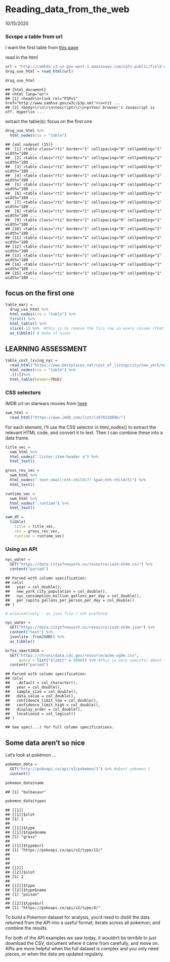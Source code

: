 Reading\_data\_from\_the\_web
================
10/15/2020

### Scrape a table from url

I want the first table from [this
page](http://samhda.s3-us-gov-west-1.amazonaws.com/s3fs-public/field-uploads/2k15StateFiles/NSDUHsaeShortTermCHG2015.htm)

read in the html

``` r
url = "http://samhda.s3-us-gov-west-1.amazonaws.com/s3fs-public/field-uploads/2k15StateFiles/NSDUHsaeShortTermCHG2015.htm"
drug_use_html = read_html(url)

drug_use_html
```

    ## {html_document}
    ## <html lang="en">
    ## [1] <head>\n<link rel="P3Pv1" href="http://www.samhsa.gov/w3c/p3p.xml">\n<tit ...
    ## [2] <body>\r\n\r\n<noscript>\r\n<p>Your browser's Javascript is off. Hyperlin ...

extract the table(s): focus on the first one

``` r
drug_use_html %>%
  html_nodes(css = "table")
```

    ## {xml_nodeset (15)}
    ##  [1] <table class="rti" border="1" cellspacing="0" cellpadding="1" width="100 ...
    ##  [2] <table class="rti" border="1" cellspacing="0" cellpadding="1" width="100 ...
    ##  [3] <table class="rti" border="1" cellspacing="0" cellpadding="1" width="100 ...
    ##  [4] <table class="rti" border="1" cellspacing="0" cellpadding="1" width="100 ...
    ##  [5] <table class="rti" border="1" cellspacing="0" cellpadding="1" width="100 ...
    ##  [6] <table class="rti" border="1" cellspacing="0" cellpadding="1" width="100 ...
    ##  [7] <table class="rti" border="1" cellspacing="0" cellpadding="1" width="100 ...
    ##  [8] <table class="rti" border="1" cellspacing="0" cellpadding="1" width="100 ...
    ##  [9] <table class="rti" border="1" cellspacing="0" cellpadding="1" width="100 ...
    ## [10] <table class="rti" border="1" cellspacing="0" cellpadding="1" width="100 ...
    ## [11] <table class="rti" border="1" cellspacing="0" cellpadding="1" width="100 ...
    ## [12] <table class="rti" border="1" cellspacing="0" cellpadding="1" width="100 ...
    ## [13] <table class="rti" border="1" cellspacing="0" cellpadding="1" width="100 ...
    ## [14] <table class="rti" border="1" cellspacing="0" cellpadding="1" width="100 ...
    ## [15] <table class="rti" border="1" cellspacing="0" cellpadding="1" width="100 ...

## focus on the first one

``` r
table_marj = 
  drug_use_html %>% 
  html_nodes(css = "table") %>% 
  first() %>%
  html_table() %>% 
  slice(-1) %>%  #this is to remove the firs row in every column (that contains text in this case)
  as_tibble() # make it nicer
```

## LEARNING ASSESSMENT

``` r
table_cost_living_nyc =
  read_html("https://www.bestplaces.net/cost_of_living/city/new_york/new_york") %>% 
  html_nodes(css = "table") %>% 
  .[[1]]%>% 
  html_table(header=TRUE)
```

### CSS selectors

IMDB url on starwars movies from
[here](https://www.imdb.com/list/ls070150896/)

``` r
swm_html = 
  read_html("https://www.imdb.com/list/ls070150896/")
```

For each element, I’ll use the CSS selector in html\_nodes() to extract
the relevant HTML code, and convert it to text. Then I can combine these
into a data frame.

``` r
title_vec = 
  swm_html %>%
  html_nodes(".lister-item-header a") %>%
  html_text()

gross_rev_vec = 
  swm_html %>%
  html_nodes(".text-small:nth-child(7) span:nth-child(5)") %>%
  html_text()

runtime_vec = 
  swm_html %>%
  html_nodes(".runtime") %>%
  html_text()

swm_df = 
  tibble(
    title = title_vec,
    rev = gross_rev_vec,
    runtime = runtime_vec)
```

### Using an API

``` r
nyc_water = 
  GET("https://data.cityofnewyork.us/resource/ia2d-e54m.csv") %>% 
  content("parsed")
```

    ## Parsed with column specification:
    ## cols(
    ##   year = col_double(),
    ##   new_york_city_population = col_double(),
    ##   nyc_consumption_million_gallons_per_day = col_double(),
    ##   per_capita_gallons_per_person_per_day = col_double()
    ## )

``` r
# alternatively - as json file / not prefered

nyc_water = 
  GET("https://data.cityofnewyork.us/resource/ia2d-e54m.json") %>% 
  content("text") %>% 
  jsonlite::fromJSON() %>% 
  as_tibble()

brfss_smart2010 = 
  GET("https://chronicdata.cdc.gov/resource/acme-vg9e.csv",
      query = list("$limit" = 5000)) %>% #this is very specific about this particular API
  content("parsed")
```

    ## Parsed with column specification:
    ## cols(
    ##   .default = col_character(),
    ##   year = col_double(),
    ##   sample_size = col_double(),
    ##   data_value = col_double(),
    ##   confidence_limit_low = col_double(),
    ##   confidence_limit_high = col_double(),
    ##   display_order = col_double(),
    ##   locationid = col_logical()
    ## )

    ## See spec(...) for full column specifications.

## Some data aren’t so nice

Let’s look at pokémon …

``` r
pokemon_data = 
  GET("http://pokeapi.co/api/v2/pokemon/1") %>% #about pokemon 1
  content()

pokemon_data$name
```

    ## [1] "bulbasaur"

``` r
pokemon_data$types
```

    ## [[1]]
    ## [[1]]$slot
    ## [1] 1
    ## 
    ## [[1]]$type
    ## [[1]]$type$name
    ## [1] "grass"
    ## 
    ## [[1]]$type$url
    ## [1] "https://pokeapi.co/api/v2/type/12/"
    ## 
    ## 
    ## 
    ## [[2]]
    ## [[2]]$slot
    ## [1] 2
    ## 
    ## [[2]]$type
    ## [[2]]$type$name
    ## [1] "poison"
    ## 
    ## [[2]]$type$url
    ## [1] "https://pokeapi.co/api/v2/type/4/"

To build a Pokemon dataset for analysis, you’d need to distill the data
returned from the API into a useful format; iterate across all pokemon;
and combine the results.

For both of the API examples we saw today, it wouldn’t be terrible to
just download the CSV, document where it came from carefully, and move
on. APIs are more helpful when the full dataset is complex and you only
need pieces, or when the data are updated regularly.
